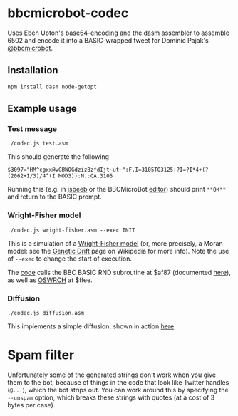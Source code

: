 # bbcmicrobot-codec

Uses Eben Upton's [base64-encoding](https://twitter.com/EbenUpton/status/1230646662680412162)
and the [dasm](https://www.npmjs.com/package/dasm) assembler
to assemble 6502 and encode it into a BASIC-wrapped tweet
for Dominic Pajak's [@bbcmicrobot](https://twitter.com/bbcmicrobot).

## Installation

~~~~
npm install dasm node-getopt
~~~~

## Example usage

### Test message

~~~~
./codec.js test.asm
~~~~
This should generate the following
~~~~
$3097="HM^cgxx@vGBWOGdzizBzfdIjt~ut~":F.I=3105TO3125:?I=?I*4+(?(2062+I/3)/4^(I MOD3)):N.:CA.3105
~~~~
Running this (e.g. in [jsbeeb](https://bbc.godbolt.org/) or the BBCMicroBot [editor](https://editor.8bitkick.cc/)) should print `**OK**` and return to the BASIC prompt.

### Wright-Fisher model

~~~~
./codec.js wright-fisher.asm --exec INIT
~~~~
This is a simulation of a [Wright-Fisher model](https://twitter.com/ianholmes/status/1235079487634599936?s=20)
(or, more precisely, a Moran model: see the [Genetic Drift](https://en.wikipedia.org/wiki/Genetic_drift) page on Wikipedia for more info).
Note the use of `--exec` to change the start of execution.

The [code](wright-fisher.asm) calls the BBC BASIC RND subroutine at $af87 (documented [here](http://mdfs.net/Info/Comp/Acorn/Source/Basic.htm)), as well as [OSWRCH](http://beebwiki.mdfs.net/OSWRCH) at $ffee.


### Diffusion

~~~~
./codec.js diffusion.asm
~~~~
This implements a simple diffusion, shown in action [here](https://twitter.com/bbcmicrobot/status/1235417667273519104?s=20).

# Spam filter

Unfortunately some of the generated strings don't work when you give them to the bot, because of things in the code that look like Twitter handles (`@...`), which the bot strips out.
You can work around this by specifying the `--unspam` option, which breaks these strings with quotes (at a cost of 3 bytes per case).

